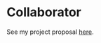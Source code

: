 # Collaborator

See my project proposal [here](https://github.com/Cullen-H/Capstone2/blob/main/PROPOSAL.md).
